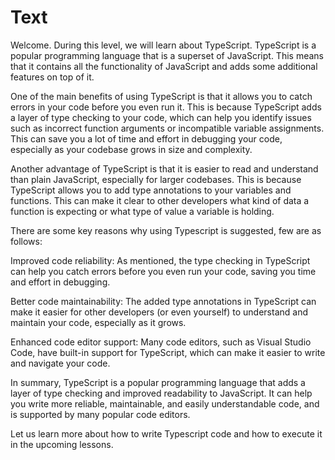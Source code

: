 # Text

Welcome. During this level, we will learn about TypeScript. TypeScript is a popular programming language that is a superset of JavaScript. This means that it contains all the functionality of JavaScript and adds some additional features on top of it.

One of the main benefits of using TypeScript is that it allows you to catch errors in your code before you even run it. This is because TypeScript adds a layer of type checking to your code, which can help you identify issues such as incorrect function arguments or incompatible variable assignments. This can save you a lot of time and effort in debugging your code, especially as your codebase grows in size and complexity.

Another advantage of TypeScript is that it is easier to read and understand than plain JavaScript, especially for larger codebases. This is because TypeScript allows you to add type annotations to your variables and functions. This can make it clear to other developers what kind of data a function is expecting or what type of value a variable is holding.

There are some key reasons why using Typescript is suggested, few are as follows:

Improved code reliability: As mentioned, the type checking in TypeScript can help you catch errors before you even run your code, saving you time and effort in debugging.

Better code maintainability: The added type annotations in TypeScript can make it easier for other developers (or even yourself) to understand and maintain your code, especially as it grows.

Enhanced code editor support: Many code editors, such as Visual Studio Code, have built-in support for TypeScript, which can make it easier to write and navigate your code.

In summary, TypeScript is a popular programming language that adds a layer of type checking and improved readability to JavaScript. It can help you write more reliable, maintainable, and easily understandable code, and is supported by many popular code editors.

Let us learn more about how to write Typescript code and how to execute it in the upcoming lessons.